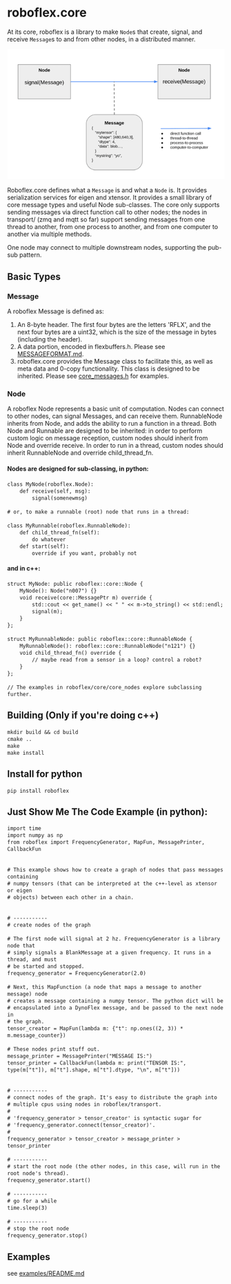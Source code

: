 # roboflex.core

At its core, roboflex is a library to make `Node`s that create, signal, and receive `Message`s to and from other nodes, in a distributed manner.

![](roboflex_nodes_messages_2.png)

Roboflex.core defines what a `Message` is and what a `Node` is. It provides serialization services for eigen and xtensor. It provides a small library of core message types and useful Node sub-classes. The core only supports sending messages via direct function call to other nodes; the nodes in transport/ (zmq and mqtt so far) support sending messages from one thread to another, from one process to another, and from one computer to another via multiple methods.

One node may connect to multiple downstream nodes, supporting the pub-sub pattern.

## Basic Types

### Message

A roboflex Message is defined as:
1. An 8-byte header. The first four bytes are the letters 'RFLX', and the next four bytes
are a uint32, which is the size of the message in bytes (including the header).
2. A data portion, encoded in flexbuffers.h. Please see [MESSAGEFORMAT.md](MESSAGEFORMAT.md).
3. roboflex.core provides the Message class to facilitate this, as well as meta data and 0-copy functionality. This class is designed to be inherited. Please see [core_messages.h](core_messages/core_messages.h) for examples.

### Node

A roboflex Node represents a basic unit of computation. Nodes can connect to other nodes, can signal Messages, and can receive them. RunnableNode inherits from Node, and adds the ability to run a function in a thread. Both Node and Runnable are designed to be inherited: in order to perform custom logic on message reception, custom nodes should inherit from Node and override receive. In order to run in a thread, custom nodes should inherit RunnableNode and override child_thread_fn.


#### Nodes are designed for sub-classing, in python:

    class MyNode(roboflex.Node):
        def receive(self, msg):
            signal(somenewmsg)
    
    # or, to make a runnable (root) node that runs in a thread:

    class MyRunnable(roboflex.RunnableNode):
        def child_thread_fn(self):
            do whatever
        def start(self):
            override if you want, probably not

#### and in c++:

    struct MyNode: public roboflex::core::Node {
        MyNode(): Node("n007") {}
        void receive(core::MessagePtr m) override {
            std::cout << get_name() << " " << m->to_string() << std::endl;
            signal(m);
        }
    };

    struct MyRunnableNode: public roboflex::core::RunnableNode {
        MyRunnableNode(): roboflex::core::RunnableNode("n121") {}
        void child_thread_fn() override {
            // maybe read from a sensor in a loop? control a robot?
        }
    };

    // The examples in roboflex/core/core_nodes explore subclassing further.


## Building (Only if you're doing c++)

    mkdir build && cd build
    cmake ..
    make
    make install


## Install for python

    pip install roboflex
    

## Just Show Me The Code Example (in python):

    import time
    import numpy as np
    from roboflex import FrequencyGenerator, MapFun, MessagePrinter, CallbackFun


    # This example shows how to create a graph of nodes that pass messages containing
    # numpy tensors (that can be interpreted at the c++-level as xtensor or eigen 
    # objects) between each other in a chain.


    # ----------- 
    # create nodes of the graph

    # The first node will signal at 2 hz. FrequencyGenerator is a library node that
    # simply signals a BlankMessage at a given frequency. It runs in a thread, and must
    # be started and stopped.
    frequency_generator = FrequencyGenerator(2.0)

    # Next, this MapFunction (a node that maps a message to another message) node 
    # creates a message containing a numpy tensor. The python dict will be 
    # encapsulated into a DynoFlex message, and be passed to the next node in 
    # the graph.
    tensor_creator = MapFun(lambda m: {"t": np.ones((2, 3)) * m.message_counter})

    # These nodes print stuff out.
    message_printer = MessagePrinter("MESSAGE IS:")
    tensor_printer = CallbackFun(lambda m: print("TENSOR IS:", type(m["t"]), m["t"].shape, m["t"].dtype, "\n", m["t"]))


    # ----------- 
    # connect nodes of the graph. It's easy to distribute the graph into
    # multiple cpus using nodes in roboflex/transport.
    #
    # 'frequency_generator > tensor_creator' is syntactic sugar for
    # 'frequency_generator.connect(tensor_creator)'.
    #
    frequency_generator > tensor_creator > message_printer > tensor_printer

    # ----------- 
    # start the root node (the other nodes, in this case, will run in the root node's thread).
    frequency_generator.start()

    # ----------- 
    # go for a while
    time.sleep(3)
        
    # ----------- 
    # stop the root node
    frequency_generator.stop()


## Examples

see [examples/README.md](examples/README.md)
